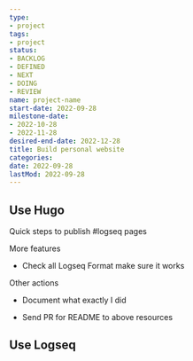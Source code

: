```yaml
---
type:
- project
tags:
- project
status:
- BACKLOG
- DEFINED
- NEXT
- DOING
- REVIEW
name: project-name
start-date: 2022-09-28
milestone-date:
- 2022-10-28
- 2022-11-28
desired-end-date: 2022-12-28
title: Build personal website
categories:
date: 2022-09-28
lastMod: 2022-09-28
---
```



## Use Hugo

Quick steps to publish #logseq pages

More features

  + Check all Logseq Format make sure it works

Other actions

  + Document what exactly I did

  + Send PR for README to above resources



## Use Logseq
